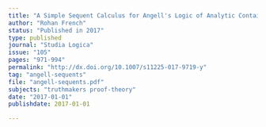```yaml
---
title: "A Simple Sequent Calculus for Angell's Logic of Analytic Containment"
author: "Rohan French"
status: "Published in 2017"
type: published
journal: "Studia Logica"
issue: "105"
pages: "971-994"
permalink: "http://dx.doi.org/10.1007/s11225-017-9719-y"  
tag: "angell-sequents"
file: "angell-sequents.pdf"
subjects: "truthmakers proof-theory"
date: "2017-01-01"
publishdate: 2017-01-01

---
```

